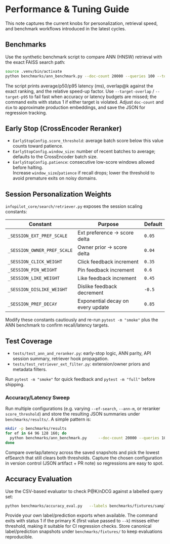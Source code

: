 # Performance & Tuning Guide

This note captures the current knobs for personalization, retrieval speed, and benchmark workflows introduced in the latest cycles.

## Benchmarks

Use the synthetic benchmark script to compare ANN (HNSW) retrieval with the exact FAISS search path:

```bash
source .venv/bin/activate
python benchmarks/ann_benchmark.py --doc-count 20000 --queries 100 --top-k 10 --ann-threshold 2000 --ef-search 128 --ef-construction 200 --ann-m 32 --target-overlap 0.95 --target-p95 500 --output /tmp/ann.json
```

The script prints average/p50/p95 latency (ms), overlap@k against the exact ranking, and the relative speed-up factor. Use `--target-overlap` / `--target-p95` to fail fast when accuracy or latency budgets are missed; the command exits with status 1 if either target is violated. Adjust `doc-count` and `dim` to approximate production embeddings, and save the JSON for regression tracking.

## Early Stop (CrossEncoder Reranker)

- `EarlyStopConfig.score_threshold`: average batch score below this value counts toward patience.
- `EarlyStopConfig.window_size`: number of recent batches to average; defaults to the CrossEncoder batch size.
- `EarlyStopConfig.patience`: consecutive low-score windows allowed before halting.<br>
  Increase `window_size`/`patience` if recall drops; lower the threshold to avoid premature exits on noisy domains.

## Session Personalization Weights

`infopilot_core/search/retriever.py` exposes the session scaling constants:

| Constant | Purpose | Default |
| --- | --- | --- |
| `_SESSION_EXT_PREF_SCALE` | Ext preference → score delta | `0.05` |
| `_SESSION_OWNER_PREF_SCALE` | Owner prior → score delta | `0.04` |
| `_SESSION_CLICK_WEIGHT` | Click feedback increment | `0.35` |
| `_SESSION_PIN_WEIGHT` | Pin feedback increment | `0.6` |
| `_SESSION_LIKE_WEIGHT` | Like feedback increment | `0.45` |
| `_SESSION_DISLIKE_WEIGHT` | Dislike feedback decrement | `-0.5` |
| `_SESSION_PREF_DECAY` | Exponential decay on every update | `0.85` |

Modify these constants cautiously and re-run `pytest -m "smoke"` plus the ANN benchmark to confirm recall/latency targets.

## Test Coverage

- `tests/test_ann_and_reranker.py`: early-stop logic, ANN parity, API session summary, retriever hook propagation.
- `tests/test_retriever_ext_filter.py`: extension/owner priors and metadata filters.

Run `pytest -m "smoke"` for quick feedback and `pytest -m "full"` before shipping.


### Accuracy/Latency Sweep

Run multiple configurations (e.g. varying `--ef-search`, `--ann-m`, or reranker `score_threshold`) and store the resulting JSON summaries under `benchmarks/results/`. A simple pattern is:

```bash
mkdir -p benchmarks/results
for ef in 64 96 128 160; do
  python benchmarks/ann_benchmark.py     --doc-count 20000 --queries 100 --top-k 10 --ann-threshold 2000     --ef-search "$ef" --ef-construction 200 --ann-m 32     --target-overlap 0.95 --target-p95 500     --output benchmarks/results/ann_ef${ef}.json || true
done
```

Compare overlap/latency across the saved snapshots and pick the lowest efSearch that still clears both thresholds. Capture the chosen configuration in version control (JSON artifact + PR note) so regressions are easy to spot.


## Accuracy Evaluation

Use the CSV-based evaluator to check P@K/nDCG against a labelled query set:

```bash
python benchmarks/accuracy_eval.py   --labels benchmarks/fixtures/sample_labels.csv   --predictions benchmarks/fixtures/sample_predictions.csv   --k 1 5 --target-p 0.8 --target-ndcg 0.7 || true
```

Provide your own label/prediction exports when available. The command exits with status 1 if the primary K (first value passed to `--k`) misses either threshold, making it suitable for CI regression checks. Store canonical label/prediction snapshots under `benchmarks/fixtures/` to keep evaluations reproducible.
